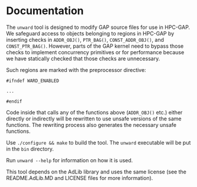 # Documentation

The `unward` tool is designed to modify GAP source files for use in HPC-GAP.
We safeguard access to objects belonging to regions in HPC-GAP by inserting
checks in `ADDR_OBJ()`, `PTR_BAG()`, `CONST_ADDR_OBJ()`, and
`CONST_PTR_BAG()`. However, parts of the GAP kernel need to bypass those
checks to implement concurrency primitives or for performance because
we have statically checked that those checks are unnecessary.

Such regions are marked with the preprocessor directive:

    #ifndef WARD_ENABLED

    ...

    #endif

Code inside that calls any of the functions above (`ADDR_OBJ()` etc.)
either directly or indirectly will be rewritten to use unsafe versions
of the same functions. The rewriting process also generates the
necessary unsafe functions.

Use `./configure && make` to build the tool. The `unward` executable
will be put in the `bin` directory.

Run `unward --help` for information on how it is used.

This tool depends on the AdLib library and uses the same license (see
the README.AdLib.MD and LICENSE files for more information).

